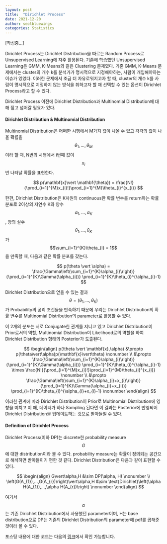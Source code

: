 ```yaml
---
layout: post
title:  "Dirichlet Process"
date: 2021-12-20
author: seolbluewings
categories: Statistics
---
```


[작성중...]

Dirichlet Process는 Dirichlet Distribution을 따르는 Random Process로 Unsupervised Learning에 자주 활용된다. 기존에 학습했던 Unsupervised Learning은 GMM, K-Means와 같은 Clustering 문제였다. 기존 GMM, K-Means 문제에서는 cluster의 개수 k를 분석가가 명시적으로 지정해야하는, 사람이 개입해야하는 이슈가 있었다. 이러한 문제에서 조금 더 자유로워지고자 할 때, cluster의 개수 k를 사람이 명시적으로 지정하지 않는 방식을 취하고자 할 때 선택할 수 있는 옵션이 Dirichlet Process라고 할 수 있다.

Dirichlet Process 이전에 Dirichlet Distribution과 Multinomial Distribution에 대해 짚고 넘어갈 필요가 있다.

#### Dirichlet Distribution & Multinomial Distribution

Multinomial Distribution은 어떠한 시행에서 M가지 값이 나올 수 있고 각각의 값이 나올 확률을 $$\theta_{1},...,\theta_{M}$$ 이라 할 때, N번의 시행에서 i번째 값이 $$x_{i}$$번 나타날 확률을 표현한다.

$$ p(\mathbf{x}\vert \mathbf{\theta}) = \frac{N!}{\prod_{i=1}^{M}x_{i}!}\prod_{i=1}^{M}\theta_{i}^{x_{i}} $$

한편, Dirichlet Distribution은 K차원의 continuous한 확률 변수를 return하는 확률 분포로 2이상의 자연수 K와 양수 $$\alpha_{1},...,\alpha_{K}$$, 양의 실수 $$\theta_{1},...,\theta_{K}$$ 가 $$\sum_{i=1}^{K}\theta_{i} = 1$$ 을 만족할 때, 다음과 같은 확률 분포를 갖는다.

$$ p(\theta \vert \alpha) = \frac{\Gamma\left(\sum_{i=1}^{K}\alpha_{i}\right)}{\prod_{i=1}^{K}\Gamma(\alpha_{i})} \prod_{i=1}^{K}\theta_{i}^{\alpha_{i}-1}  $$

Dirichlet Distribution으로 얻을 수 있는 결과 $$\theta = (\theta_{1},...,\theta_{K})$$ 가 Probability의 공리 조건들을 만족하기 때문에 우리는 Dirichlet Distribution의 확률 변수를 Multinomial Distribution의 parameter로 활용할 수 있다.

이 2개의 분포는 서로 Conjugate한 관계를 지니고 있고 Dirichlet Distribution이 Prior로서의 역할, Multinomial Distribution이 Likelihood로의 역할을 하여 Dirichlet Distribution 형태의 Posterior가 도출된다.

$$
\begin{align}
p(\theta \vert \mathbf{x},\alpha) &\propto p(\theta\vert\alpha)p(\mathbf{x}\vert\theta) \nonumber \\
&\propto \frac{\Gamma\left(\sum_{i=1}^{K}\alpha_{i}\right)}{\prod_{i=1}^{K}\Gamma(\alpha_{i})} \prod_{i=1}^{K}\theta_{i}^{\alpha_{i}-1} \times \frac{N!}{\prod_{i=1}^{M}x_{i}!}\prod_{i=1}^{M}\theta_{i}^{x_{i}} \nonumber \\
&\propto \frac{\Gamma\left(\sum_{i=1}^{K}\alpha_{i}+x_{i}\right)}{\prod_{i=1}^{K}\Gamma(\alpha_{i}+x_{i})} \prod_{i=1}^{K}\theta_{i}^{\alpha_{i}+x_{i}-1} \nonumber
\end{align}
$$

이러한 관계에 따라 Dirichlet Distribution이 Prior로 Multinomial Distribution에 영향을 미치고 이 때, 데이터가 하나 Sampling 된다면 이 결과는 Posterior에 반영되어 Dirichlet Distribution을 업데이트하는 것으로 받아들일 수 있다.


#### Definition of Dirichlet Process

Dirichlet Process(이하 DP)는 discrete한 probability measure $$G$$에 대한 distribution이라 볼 수 있다. probability measure는 확률이 정의되는 공간으로 해석하면 받아들이기 편한 것 같다. Dirichlet Distribution은 다음과 같이 표현할 수 있다.

$$
\begin{align}
G\vert\alpha,H &\sim DP(\alpha, H) \nonumber \\
\left(G(A_{1}),...,G(A_{r})\right)\vert\alpha,H &\sim \text{Dirichlet}\left(\alpha H(A_{1}),...,\alpha H(A_{r})\right) \nonumber
\end{align}
$$

여기서 $$\alpha$$는 기존 Dirichlet Distribution에서 사용했던 parameter이며, H는 base distribution으로 DP는 기존의 Dirichlet Distribution의 parameter에 pdf를 곱해준 것이라 볼 수 있다.








포스팅 내용에 대한 코드는 다음의 [링크](https://github.com/seolbluewings/Python/blob/master/cheating%20sheet/pandas%20cheating%20sheet.ipynb)에서 확인 가능합니다.
